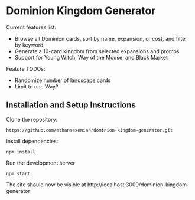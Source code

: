 # Dominion Kingdom Generator

Current features list:
- Browse all Dominion cards, sort by name, expansion, or cost, and filter by keyword
- Generate a 10-card kingdom from selected expansions and promos
- Support for Young Witch, Way of the Mouse, and Black Market

Feature TODOs:
- Randomize number of landscape cards
- Limit to one Way?



## Installation and Setup Instructions
Clone the repository:
```
https://github.com/ethansaxenian/dominion-kingdom-generator.git
```
Install dependencies:
```
npm install
```
Run the development server
```
npm start
```
The site should now be visible at http://localhost:3000/dominion-kingdom-generator

